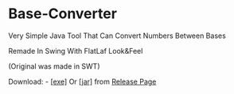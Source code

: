 # Base-Converter
Very Simple Java Tool That Can Convert Numbers Between Bases 

Remade In Swing With FlatLaf Look&Feel

(Original was made in SWT)

 Download: - [[exe]](https://github.com/Araxeus/Base-Converter/releases/download/v1.0/Base-Converter-1.0.exe) Or [[jar]](https://github.com/Araxeus/Base-Converter/releases/download/v1.0/Base-Converter-1.0.jar) from [Release Page](https://github.com/Araxeus/Base-Converter/releases/tag/v1.0)
